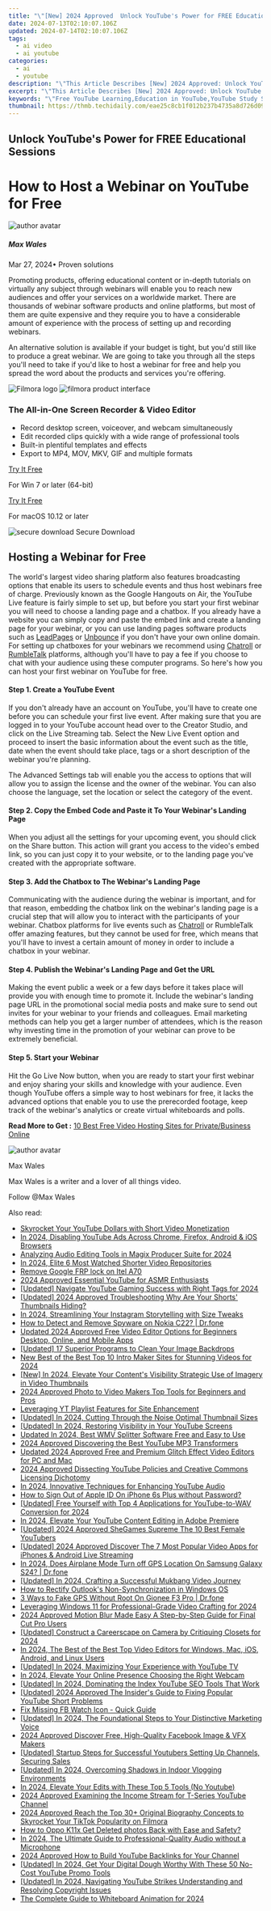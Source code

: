 ```yaml
---
title: "\"[New] 2024 Approved  Unlock YouTube's Power for FREE Educational Sessions\""
date: 2024-07-13T02:10:07.106Z
updated: 2024-07-14T02:10:07.106Z
tags:
  - ai video
  - ai youtube
categories:
  - ai
  - youtube
description: "\"This Article Describes [New] 2024 Approved: Unlock YouTube's Power for FREE Educational Sessions\""
excerpt: "\"This Article Describes [New] 2024 Approved: Unlock YouTube's Power for FREE Educational Sessions\""
keywords: "\"Free YouTube Learning,Education in YouTube,YouTube Study Sessions,Unlock Video Lessons,YouTube Teach-Ins,FREE Educational Videos,Learn for Free Online\""
thumbnail: https://thmb.techidaily.com/eae25c8cb1f012b237b4735a8d726d09f7b30b165b0175087b89427fe82c8e76.jpg
---
```


## Unlock YouTube's Power for FREE Educational Sessions

# How to Host a Webinar on YouTube for Free

![author avatar](https://images.wondershare.com/filmora/article-images/max-wales-author.jpg)

##### Max Wales

 Mar 27, 2024• Proven solutions

Promoting products, offering educational content or in-depth tutorials on virtually any subject through webinars will enable you to reach new audiences and offer your services on a worldwide market. There are thousands of webinar software products and online platforms, but most of them are quite expensive and they require you to have a considerable amount of experience with the process of setting up and recording webinars.

An alternative solution is available if your budget is tight, but you'd still like to produce a great webinar. We are going to take you through all the steps you'll need to take if you'd like to host a webinar for free and help you spread the word about the products and services you're offering.

![Filmora logo](https://images.wondershare.com/filmora/logo_icon/wondershare-filmora-logo-horizontal.png) ![filmora product interface](https://images.wondershare.com/filmora/images/common/filmora-product-banner.png)

### The All-in-One Screen Recorder & Video Editor

* Record desktop screen, voiceover, and webcam simultaneously
* Edit recorded clips quickly with a wide range of professional tools
* Built-in plentiful templates and effects
* Export to MP4, MOV, MKV, GIF and multiple formats

[Try It Free](https://tools.techidaily.com/wondershare/filmora/download/)

For Win 7 or later (64-bit)

[Try It Free](https://tools.techidaily.com/wondershare/filmora/download/)

For macOS 10.12 or later

![secure download](https://static.wondershare.com/images-filmora/images/common/securety.svg) Secure Download

## Hosting a Webinar for Free

The world's largest video sharing platform also features broadcasting options that enable its users to schedule events and thus host webinars free of charge. Previously known as the Google Hangouts on Air, the YouTube Live feature is fairly simple to set up, but before you start your first webinar you will need to choose a landing page and a chatbox. If you already have a website you can simply copy and paste the embed link and create a landing page for your webinar, or you can use landing pages software products such as [LeadPages](https://www.leadpages.net/) or [Unbounce](https://unbounce.com/) if you don't have your own online domain. For setting up chatboxes for your webinars we recommend using [Chatroll](https://chatroll.com/) or [RumbleTalk](https://www.rumbletalk.com/) platforms, although you'll have to pay a fee if you choose to chat with your audience using these computer programs. So here's how you can host your first webinar on YouTube for free.

#### Step 1. Create a YouTube Event

If you don't already have an account on YouTube, you'll have to create one before you can schedule your first live event. After making sure that you are logged in to your YouTube account head over to the Creator Studio, and click on the Live Streaming tab. Select the New Live Event option and proceed to insert the basic information about the event such as the title, date when the event should take place, tags or a short description of the webinar you're planning.

The Advanced Settings tab will enable you the access to options that will allow you to assign the license and the owner of the webinar. You can also choose the language, set the location or select the category of the event.

#### Step 2. Copy the Embed Code and Paste it To Your Webinar's Landing Page

When you adjust all the settings for your upcoming event, you should click on the Share button. This action will grant you access to the video's embed link, so you can just copy it to your website, or to the landing page you've created with the appropriate software.

#### Step 3. Add the Chatbox to The Webinar's Landing Page

Communicating with the audience during the webinar is important, and for that reason, embedding the chatbox link on the webinar's landing page is a crucial step that will allow you to interact with the participants of your webinar. Chatbox platforms for live events such as [Chatroll](https://chatroll.com/) or RumbleTalk offer amazing features, but they cannot be used for free, which means that you'll have to invest a certain amount of money in order to include a chatbox in your webinar.

#### Step 4. Publish the Webinar's Landing Page and Get the URL

Making the event public a week or a few days before it takes place will provide you with enough time to promote it. Include the webinar's landing page URL in the promotional social media posts and make sure to send out invites for your webinar to your friends and colleagues. Email marketing methods can help you get a larger number of attendees, which is the reason why investing time in the promotion of your webinar can prove to be extremely beneficial.

#### Step 5. Start your Webinar

Hit the Go Live Now button, when you are ready to start your first webinar and enjoy sharing your skills and knowledge with your audience. Even though YouTube offers a simple way to host webinars for free, it lacks the advanced options that enable you to use the prerecorded footage, keep track of the webinar's analytics or create virtual whiteboards and polls.

 **Read More to Get :** [10 Best Free Video Hosting Sites for Private/Business Online](https://tools.techidaily.com/wondershare/filmora/download/)

![author avatar](https://images.wondershare.com/filmora/article-images/max-wales-author.jpg)

Max Wales

Max Wales is a writer and a lover of all things video.

Follow @Max Wales


<ins class="adsbygoogle"
     style="display:block"
     data-ad-format="autorelaxed"
     data-ad-client="ca-pub-7571918770474297"
     data-ad-slot="1223367746"></ins>



<ins class="adsbygoogle"
     style="display:block"
     data-ad-client="ca-pub-7571918770474297"
     data-ad-slot="8358498916"
     data-ad-format="auto"
     data-full-width-responsive="true"></ins>



<span class="atpl-alsoreadstyle">Also read:</span>
<div><ul>
<li><a href="https://youtube-clips.techidaily.com/skyrocket-your-youtube-dollars-with-short-video-monetization/"><u>Skyrocket Your YouTube Dollars with Short Video Monetization</u></a></li>
<li><a href="https://youtube-data.techidaily.com/24-disabling-youtube-ads-across-chrome-firefox-android-and-ios-browsers/"><u>In 2024, Disabling YouTube Ads Across Chrome, Firefox, Android & iOS Browsers</u></a></li>
<li><a href="https://vp-tips.techidaily.com/analyzing-audio-editing-tools-in-magix-producer-suite-for-2024/"><u>Analyzing Audio Editing Tools in Magix Producer Suite for 2024</u></a></li>
<li><a href="https://youtube-data.techidaily.com/24-elite-6-most-watched-shorter-video-repositories/"><u>In 2024, Elite 6 Most Watched Shorter Video Repositories</u></a></li>
<li><a href="https://review-topics.techidaily.com/remove-google-frp-lock-on-itel-a70-by-drfone-android-unlock-remove-google-frp/"><u>Remove Google FRP lock on Itel A70</u></a></li>
<li><a href="https://youtube-data.techidaily.com/approved-essential-youtube-for-asmr-enthusiasts/"><u>2024 Approved  Essential YouTube for ASMR Enthusiasts</u></a></li>
<li><a href="https://youtube-data.techidaily.com/ed-navigate-youtube-gaming-success-with-right-tags-for-2024/"><u>[Updated] Navigate YouTube Gaming Success with Right Tags for 2024</u></a></li>
<li><a href="https://youtube-data.techidaily.com/ed-2024-approved-troubleshooting-why-are-your-shorts-thumbnails-hiding/"><u>[Updated] 2024 Approved  Troubleshooting  Why Are Your Shorts' Thumbnails Hiding?</u></a></li>
<li><a href="https://instagram-videos.techidaily.com/in-2024-streamlining-your-instagram-storytelling-with-size-tweaks/"><u>In 2024, Streamlining Your Instagram Storytelling with Size Tweaks</u></a></li>
<li><a href="https://android-location-track.techidaily.com/how-to-detect-and-remove-spyware-on-nokia-c22-drfone-by-drfone-virtual-android/"><u>How to Detect and Remove Spyware on Nokia C22? | Dr.fone</u></a></li>
<li><a href="https://ai-video-tools.techidaily.com/updated-2024-approved-free-video-editor-options-for-beginners-desktop-online-and-mobile-apps/"><u>Updated 2024 Approved Free Video Editor Options for Beginners Desktop, Online, and Mobile Apps</u></a></li>
<li><a href="https://extra-information.techidaily.com/updated-17-superior-programs-to-clean-your-image-backdrops/"><u>[Updated] 17 Superior Programs to Clean Your Image Backdrops</u></a></li>
<li><a href="https://video-content-creator.techidaily.com/new-best-of-the-best-top-10-intro-maker-sites-for-stunning-videos-for-2024/"><u>New Best of the Best Top 10 Intro Maker Sites for Stunning Videos for 2024</u></a></li>
<li><a href="https://facebook-video-share.techidaily.com/new-in-2024-elevate-your-contents-visibility-strategic-use-of-imagery-in-video-thumbnails/"><u>[New] In 2024, Elevate Your Content's Visibility  Strategic Use of Imagery in Video Thumbnails</u></a></li>
<li><a href="https://smart-video-editing.techidaily.com/2024-approved-photo-to-video-makers-top-tools-for-beginners-and-pros/"><u>2024 Approved Photo to Video Makers Top Tools for Beginners and Pros</u></a></li>
<li><a href="https://youtube-data.techidaily.com/aging-yt-playlist-features-for-site-enhancement/"><u>Leveraging YT Playlist Features for Site Enhancement</u></a></li>
<li><a href="https://youtube-data.techidaily.com/ed-in-2024-cutting-through-the-noise-optimal-thumbnail-sizes/"><u>[Updated] In 2024, Cutting Through the Noise  Optimal Thumbnail Sizes</u></a></li>
<li><a href="https://youtube-data.techidaily.com/ed-in-2024-restoring-visibility-in-your-youtube-screens/"><u>[Updated] In 2024, Restoring Visibility in Your YouTube Screens</u></a></li>
<li><a href="https://ai-video-tools.techidaily.com/updated-in-2024-best-wmv-splitter-software-free-and-easy-to-use/"><u>Updated In 2024, Best WMV Splitter Software Free and Easy to Use</u></a></li>
<li><a href="https://youtube-data.techidaily.com/approved-discovering-the-best-youtube-mp3-transformers/"><u>2024 Approved  Discovering the Best YouTube MP3 Transformers</u></a></li>
<li><a href="https://video-creation-software.techidaily.com/updated-2024-approved-free-and-premium-glitch-effect-video-editors-for-pc-and-mac/"><u>Updated 2024 Approved Free and Premium Glitch Effect Video Editors for PC and Mac</u></a></li>
<li><a href="https://youtube-data.techidaily.com/approved-dissecting-youtube-policies-and-creative-commons-licensing-dichotomy/"><u>2024 Approved  Dissecting YouTube Policies and Creative Commons Licensing Dichotomy</u></a></li>
<li><a href="https://youtube-data.techidaily.com/24-innovative-techniques-for-enhancing-youtube-audio/"><u>In 2024, Innovative Techniques for Enhancing YouTube Audio</u></a></li>
<li><a href="https://apple-account.techidaily.com/how-to-sign-out-of-apple-id-on-iphone-6s-plus-without-password-by-drfone-ios/"><u>How to Sign Out of Apple ID On iPhone 6s Plus without Password?</u></a></li>
<li><a href="https://youtube-data.techidaily.com/ed-free-yourself-with-top-4-applications-for-youtube-to-wav-conversion-for-2024/"><u>[Updated] Free Yourself with Top 4 Applications for YouTube-to-WAV Conversion for 2024</u></a></li>
<li><a href="https://youtube-data.techidaily.com/24-elevate-your-youtube-content-editing-in-adobe-premiere/"><u>In 2024, Elevate Your YouTube Content  Editing in Adobe Premiere</u></a></li>
<li><a href="https://youtube-data.techidaily.com/ed-2024-approved-shegames-supreme-the-10-best-female-youtubers/"><u>[Updated] 2024 Approved  SheGames Supreme  The 10 Best Female YouTubers</u></a></li>
<li><a href="https://youtube-data.techidaily.com/ed-2024-approved-discover-the-7-most-popular-video-apps-for-iphones-and-android-live-streaming/"><u>[Updated] 2024 Approved  Discover  The 7 Most Popular Video Apps for iPhones & Android Live Streaming</u></a></li>
<li><a href="https://review-topics.techidaily.com/in-2024-does-airplane-mode-turn-off-gps-location-on-samsung-galaxy-s24-drfone-by-drfone-virtual-android/"><u>In 2024, Does Airplane Mode Turn off GPS Location On Samsung Galaxy S24? | Dr.fone</u></a></li>
<li><a href="https://youtube-data.techidaily.com/ed-in-2024-crafting-a-successful-mukbang-video-journey/"><u>[Updated] In 2024, Crafting a Successful Mukbang Video Journey</u></a></li>
<li><a href="https://win11-tips.techidaily.com/how-to-rectify-outlooks-non-synchronization-in-windows-os/"><u>How to Rectify Outlook's Non-Synchronization in Windows OS</u></a></li>
<li><a href="https://location-fake.techidaily.com/3-ways-to-fake-gps-without-root-on-gionee-f3-pro-drfone-by-drfone-virtual-android/"><u>3 Ways to Fake GPS Without Root On Gionee F3 Pro | Dr.fone</u></a></li>
<li><a href="https://fox-blue.techidaily.com/leveraging-windows-11-for-professional-grade-video-crafting-for-2024/"><u>Leveraging Windows 11 for Professional-Grade Video Crafting for 2024</u></a></li>
<li><a href="https://ai-video-tools.techidaily.com/2024-approved-motion-blur-made-easy-a-step-by-step-guide-for-final-cut-pro-users/"><u>2024 Approved Motion Blur Made Easy A Step-by-Step Guide for Final Cut Pro Users</u></a></li>
<li><a href="https://facebook-video-footage.techidaily.com/updated-construct-a-careerscape-on-camera-by-critiquing-closets-for-2024/"><u>[Updated] Construct a Careerscape on Camera by Critiquing Closets for 2024</u></a></li>
<li><a href="https://ai-driven-video-production.techidaily.com/in-2024-the-best-of-the-best-top-video-editors-for-windows-mac-ios-android-and-linux-users/"><u>In 2024, The Best of the Best Top Video Editors for Windows, Mac, iOS, Android, and Linux Users</u></a></li>
<li><a href="https://youtube-data.techidaily.com/ed-in-2024-maximizing-your-experience-with-youtube-tv/"><u>[Updated] In 2024, Maximizing Your Experience with YouTube TV</u></a></li>
<li><a href="https://youtube-data.techidaily.com/24-elevate-your-online-presence-choosing-the-right-webcam/"><u>In 2024, Elevate Your Online Presence  Choosing the Right Webcam</u></a></li>
<li><a href="https://youtube-data.techidaily.com/ed-in-2024-dominating-the-index-youtube-seo-tools-that-work/"><u>[Updated] In 2024, Dominating the Index  YouTube SEO Tools That Work</u></a></li>
<li><a href="https://youtube-data.techidaily.com/ed-2024-approved-the-insiders-guide-to-fixing-popular-youtube-short-problems/"><u>[Updated] 2024 Approved  The Insider's Guide to Fixing Popular YouTube Short Problems</u></a></li>
<li><a href="https://facebook-video-recording.techidaily.com/fix-missing-fb-watch-icon-quick-guide/"><u>Fix Missing FB Watch Icon - Quick Guide</u></a></li>
<li><a href="https://youtube-data.techidaily.com/ed-in-2024-the-foundational-steps-to-your-distinctive-marketing-voice/"><u>[Updated] In 2024, The Foundational Steps to Your Distinctive Marketing Voice</u></a></li>
<li><a href="https://facebook-videos.techidaily.com/2024-approved-discover-free-high-quality-facebook-image-and-vfx-makers/"><u>2024 Approved  Discover Free, High-Quality Facebook Image & VFX Makers</u></a></li>
<li><a href="https://youtube-data.techidaily.com/ed-startup-steps-for-successful-youtubers-setting-up-channels-securing-sales/"><u>[Updated] Startup Steps for Successful Youtubers  Setting Up Channels, Securing Sales</u></a></li>
<li><a href="https://youtube-data.techidaily.com/ed-in-2024-overcoming-shadows-in-indoor-vlogging-environments/"><u>[Updated] In 2024, Overcoming Shadows in Indoor Vlogging Environments</u></a></li>
<li><a href="https://youtube-data.techidaily.com/24-elevate-your-edits-with-these-top-5-tools-no-youtube/"><u>In 2024, Elevate Your Edits with These Top 5 Tools (No Youtube)</u></a></li>
<li><a href="https://youtube-data.techidaily.com/approved-examining-the-income-stream-for-t-series-youtube-channel/"><u>2024 Approved  Examining the Income Stream for T-Series YouTube Channel</u></a></li>
<li><a href="https://tiktok-video-recordings.techidaily.com/2024-approved-reach-the-top-30plus-original-biography-concepts-to-skyrocket-your-tiktok-popularity-on-filmora/"><u>2024 Approved  Reach the Top  30+ Original Biography Concepts to Skyrocket Your TikTok Popularity on Filmora</u></a></li>
<li><a href="https://blog-min.techidaily.com/how-to-oppo-k11x-get-deleted-photos-back-with-ease-and-safety-by-fonelab-android-recover-photos/"><u>How to Oppo K11x Get Deleted photos Back with Ease and Safety?</u></a></li>
<li><a href="https://youtube-data.techidaily.com/24-the-ultimate-guide-to-professional-quality-audio-without-a-microphone/"><u>In 2024, The Ultimate Guide to Professional-Quality Audio without a Microphone</u></a></li>
<li><a href="https://youtube-data.techidaily.com/approved-how-to-build-youtube-backlinks-for-your-channel/"><u>2024 Approved  How to Build YouTube Backlinks for Your Channel</u></a></li>
<li><a href="https://youtube-data.techidaily.com/ed-in-2024-get-your-digital-dough-worthy-with-these-50-no-cost-youtube-promo-tools/"><u>[Updated] In 2024, Get Your Digital Dough Worthy With These 50 No-Cost YouTube Promo Tools</u></a></li>
<li><a href="https://youtube-data.techidaily.com/ed-in-2024-navigating-youtube-strikes-understanding-and-resolving-copyright-issues/"><u>[Updated] In 2024, Navigating YouTube Strikes  Understanding and Resolving Copyright Issues</u></a></li>
<li><a href="https://animation-videos.techidaily.com/the-complete-guide-to-whiteboard-animation-for-2024/"><u>The Complete Guide to Whiteboard Animation for 2024</u></a></li>
</ul></div>
